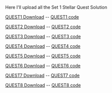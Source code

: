 Here I'll upload all the Set 1 Stellar Quest Solution

[QUEST1 Download](https://mruggi.github.io/StellarQuestPythonSDK/SET1/QUEST1.py) --
[QUEST1 code]()

[QUEST2 Download](https://mruggi.github.io/StellarQuestPythonSDK/SET1/QUEST2.py) --
[QUEST2 code]()

[QUEST3 Download](https://mruggi.github.io/StellarQuestPythonSDK/SET1/QUEST3.py) --
[QUEST3 code]()

[QUEST4 Download](https://mruggi.github.io/StellarQuestPythonSDK/SET1/QUEST4.py) --
[QUEST4 code]()

[QUEST5 Download](https://mruggi.github.io/StellarQuestPythonSDK/SET1/QUEST5.py) --
[QUEST5 code]()

[QUEST6 Download](https://mruggi.github.io/StellarQuestPythonSDK/SET1/QUEST6.py) --
[QUEST6 code]()

[QUEST7 Download](https://mruggi.github.io/StellarQuestPythonSDK/SET1/QUEST7.py) --
[QUEST7 code]()

[QUEST8 Download](https://mruggi.github.io/StellarQuestPythonSDK/SET1/QUEST8.py) --
[QUEST8 code]()
